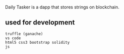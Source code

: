 
Daily Tasker is a dapp that stores strings on blockchain.
## used for development

```
truffle (ganache)
vs code
html5 css3 bootstrap solidity
js
```
